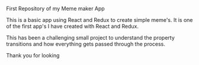 First Repository of my Meme maker App

This is a basic app using React and Redux to create simple meme's.
It is one of the first app's I have created with React and Redux.

This has been a challenging small project to understand the property
transitions and how everything gets passed through the process.


Thank you for looking  
